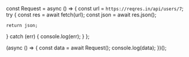const Request = async () => {
const url = `https://reqres.in/api/users/7`;
try {
const res = await fetch(url);
const json = await res.json();

    return json;

} catch (err) {
console.log(err);
}
};

(async () => {
const data = await Request();
console.log(data);
})();
